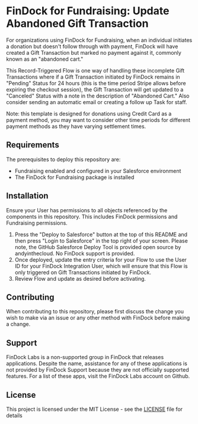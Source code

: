 # FinDock for Fundraising: Update Abandoned Gift Transaction 
For organizations using FinDock for Fundraising, when an individual initiates a donation but doesn't follow through with payment, FinDock will have created a Gift Transaction but marked no payment against it, commonly known as an "abandoned cart."  

This Record-Triggered Flow is one way of handling these incomplete Gift Transactions where if a Gift Transaction initiated by FinDock remains in "Pending" Status for 24 hours (this is the time period Stripe allows before expiring the checkout session), the Gift Transaction will get updated to a "Canceled" Status with a note in the description of "Abandoned Cart." Also consider sending an automatic email or creating a follow up Task for staff.

Note: this template is designed for donations using Credit Card as a payment method, you may want to consider other time periods for different payment methods as they have varying settlement times.

## Requirements
The prerequisites to deploy this repository are:

- Fundraising enabled and configured in your Salesforce environment
- The FinDock for Fundraising package is installed

## Installation
Ensure your User has permissions to all objects referenced by the components in this repository. This includes FinDock permissions and Fundraising permissions.

1. Press the "Deploy to Salesforce" button at the top of this README and then press "Login to Salesforce" in the top right of your screen. Please note, the GitHub Salesforce Deploy Tool is provided open source by andyinthecloud. No FinDock support is provided.
2. Once deployed, update the entry criteria for your Flow to use the User ID for your FinDock Integration User, which will ensure that this Flow is only triggered on Gift Transactions initiated by FinDock.
3. Review Flow and update as desired before activating.

## Contributing
When contributing to this repository, please first discuss the change you wish to make via an issue or any other method with FinDock before making a change.

## Support
FinDock Labs is a non-supported group in FinDock that releases applications. Despite the name, assistance for any of these applications is not provided by FinDock Support because they are not officially supported features. For a list of these apps, visit the FinDock Labs account on Github.

## License
This project is licensed under the MIT License - see the [LICENSE]([url](https://github.com/ashley-findock/fundraising-abandoned-cart/blob/master/LICENSE)) file for details
